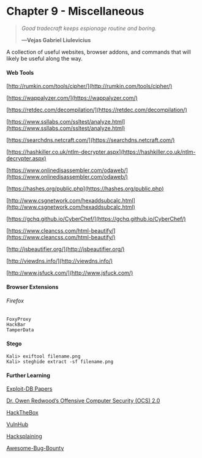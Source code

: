 # Chapter 9 - Miscellaneous

> _Good tradecraft keeps espionage routine and boring._
>
> **—Vejas Gabriel Liulevicius**

A collection of useful websites, browser addons, and commands that will likely be useful along the way.

#### Web Tools

[http://rumkin.com/tools/cipher/](http://rumkin.com/tools/cipher/)

[https://wappalyzer.com/](https://wappalyzer.com/)

[https://retdec.com/decompilation/](https://retdec.com/decompilation/)

[https://www.ssllabs.com/ssltest/analyze.html](https://www.ssllabs.com/ssltest/analyze.html)

[https://searchdns.netcraft.com/](https://searchdns.netcraft.com/)

[https://hashkiller.co.uk/ntlm-decrypter.aspx](https://hashkiller.co.uk/ntlm-decrypter.aspx)

[https://www.onlinedisassembler.com/odaweb/](https://www.onlinedisassembler.com/odaweb/)

[https://hashes.org/public.php](https://hashes.org/public.php)

[http://www.csgnetwork.com/hexaddsubcalc.html](http://www.csgnetwork.com/hexaddsubcalc.html)

[https://gchq.github.io/CyberChef/](https://gchq.github.io/CyberChef/)

[https://www.cleancss.com/html-beautify/](https://www.cleancss.com/html-beautify/)

[http://jsbeautifier.org/](http://jsbeautifier.org/)

[http://viewdns.info/](http://viewdns.info/)

[http://www.jsfuck.com/](http://www.jsfuck.com/)

#### Browser Extensions

###### Firefox

```
FoxyProxy
HackBar
TamperData
```

#### Stego

```
Kali> exiftool filename.png
Kali> steghide extract -sf filename.png
```

#### Further Learning

[Exploit-DB Papers](https://www.exploit-db.com/papers/)

[Dr. Owen Redwood’s Offensive Computer Security \(OCS\) 2.0](http://howto.hackallthethings.com/2016/07/learning-exploitation-with-offensive.html)

[HackTheBox](https://hackthebox.eu)

[VulnHub](https://vulnhub.com)

[Hacksplaining](https://www.hacksplaining.com/exercises)

[Awesome-Bug-Bounty](https://github.com/djadmin/awesome-bug-bounty)

